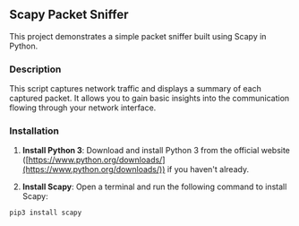 ## Scapy Packet Sniffer

This project demonstrates a simple packet sniffer built using Scapy in Python.

### Description

This script captures network traffic and displays a summary of each captured packet. It allows you to gain basic insights into the communication flowing through your network interface.

### Installation

1. **Install Python 3**: Download and install Python 3 from the official website ([https://www.python.org/downloads/](https://www.python.org/downloads/)) if you haven't already.

2. **Install Scapy**: Open a terminal and run the following command to install Scapy:

```bash
pip3 install scapy
